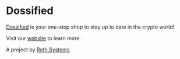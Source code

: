 # Dossified

[Dossified](https://dossified.com/) is your one-stop shop to stay up to date in the crypto world!

Visit our [website](https://dossified.com/) to learn more.

A project by [Roth.Systems](https://roth.systems/)
